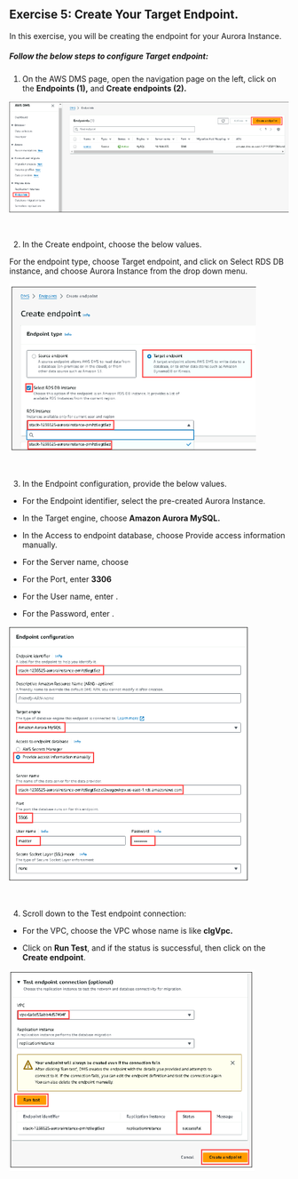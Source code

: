 ## Exercise 5: Create Your Target Endpoint.
In this exercise, you will be creating the endpoint for your Aurora Instance.

##### Follow the below steps to configure Target endpoint:

1. On the AWS DMS page, open the navigation page on the left, click on the **Endpoints (1),** and **Create endpoints (2).**

![](./screen/Screenshot_39.png)

<br>

2. In the Create endpoint, choose the below values.

For the endpoint type, choose Target endpoint, and click on Select RDS DB instance, and choose Aurora Instance from the drop down menu.

![](./screen/Screenshot_40.png)

<br>

3. In the Endpoint configuration, provide the below values.

- For the Endpoint identifier, select the pre-created Aurora Instance.

- In the Target engine, choose **Amazon Aurora MySQL.**

- In the Access to endpoint database, choose Provide access information manually.

- For the Server name, choose

- For the Port, enter **3306**

- For the User name, enter .

- For the Password, enter .

![](./screen/Screenshot_41.png)

<br>

4. Scroll down to the Test endpoint connection:

- For the VPC, choose the VPC whose name is like **clgVpc.**

- Click on **Run Test**, and if the status is successful, then click on the **Create endpoint**.

![](./screen/Screenshot_42.png)
